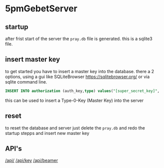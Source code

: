 # 5pmGebetServer

## startup
after frist start of the server the `pray.db` file is generated. this is a sqlite3 file.

## insert master key
to get started you have to insert a master key into the database. there a 2 options, using a gui like SQLiteBrowser <https://sqlitebrowser.org/> or via sqlite command line.
```sql
INSERT INTO authorization (auth_key,type) values("[super_secret_key]", 0)
```
this can be used to insert a Type-0-Key (Master Key) into the server

## reset
to reset the database and server just delete the `pray.db` and redo the startup stepps and insert new master key


## API's
[/api/](./api_.md)
[/api/key](./api_key.md)
[/api/beamer](./api_beamer.md)
